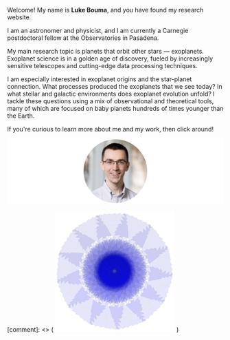 Welcome! My name is **Luke Bouma**, and you have found my research website.

I am an astronomer and physicist, and I am currently a Carnegie postdoctoral
fellow at the Observatories in Pasadena.

My main research topic is planets that orbit other stars — exoplanets.
Exoplanet science is in a golden age of discovery, fueled by increasingly
sensitive telescopes and cutting-edge data processing techniques.

I am especially interested in exoplanet origins and the star-planet connection.
What processes produced the exoplanets that we see today?  In what stellar and
galactic environments does exoplanet evolution unfold?  I tackle these
questions using a mix of observational and theoretical tools, many of which are
focused on baby planets hundreds of times younger than the Earth.

If you're curious to learn more about me and my work, then click around!

![face](/images/face.png) 

[comment]: <> ( ![nifty](/images/nifty.png) )
